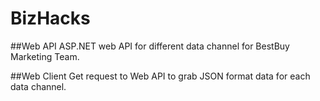 # BizHacks

##Web API
ASP.NET web API for different data channel for BestBuy Marketing Team.

##Web Client
Get request to Web API to grab JSON format data for each data channel.

